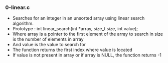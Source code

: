 ### 0-linear.c
- Searches for an integer in an unsorted array using linear search algorithm.
- Prototype : int linear_search(int *array, size_t size, int value);
- Where array is a pointer to the first element of the array to search in
  size is the number of elements in array
- And value is the value to search for
- The function returns the first index where value is located
- If value is not present in array or if array is NULL, the function
  returns -1
